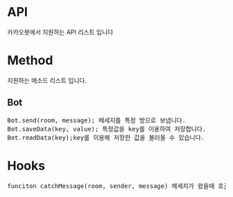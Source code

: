 # API
카카오봇에서 지원하는 API 리스트 입니다

# Method
지원하는 메소드 리스트 입니다.

## Bot
<pre>
Bot.send(room, message); 메세지를 특정 방으로 보냅니다.
Bot.saveData(key, value); 특정값을 key를 이용하여 저장합니다.
Bot.readData(key);key를 이용해 저장한 값을 불러올 수 있습니다.
</pre>

# Hooks
<pre>
funciton catchMessage(room, sender, message) 메세지가 왔을때 호출이 됩니다.
</pre>
